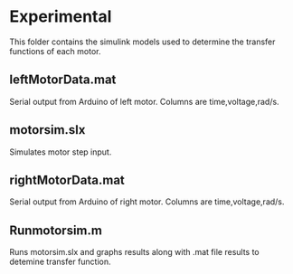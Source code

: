 # Experimental
This folder contains the simulink models used to determine the transfer functions of each motor.

## leftMotorData.mat
Serial output from Arduino of left motor. Columns are time,voltage,rad/s.

## motorsim.slx
Simulates motor step input. 

## rightMotorData.mat
Serial output from Arduino of right motor. Columns are time,voltage,rad/s.

## Runmotorsim.m
Runs motorsim.slx and graphs results along with .mat file results to detemine transfer function.


